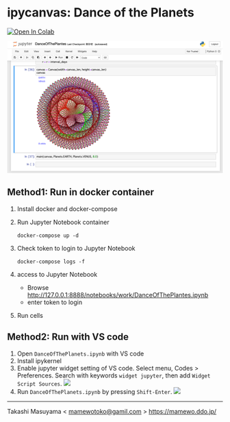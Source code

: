 ipycanvas: Dance of the Planets
======================================

[![Open In Colab](https://colab.research.google.com/assets/colab-badge.svg)](https://colab.research.google.com/github/mamewotoko/dance_of_the_planets/blob/master/ipycanvas/DanceOfThePlanets.ipynb)

![](./image/ipy_dance.png)

Method1: Run in docker container
-----------------------------------

1. Install docker and docker-compose
2. Run Jupyter Notebook container

    ```
    docker-compose up -d
    ```
3. Check token to login to Jupyter Notebook

    ```
    docker-compose logs -f
    ```
2. access to Jupyter Notebook
   * Browse <http://127.0.0.1:8888/notebooks/work/DanceOfThePlantes.ipynb>
   * enter token to login
3. Run cells


Method2: Run with VS code
-------------------------

1. Open `DanceOfThePlanets.ipynb` with VS code
2. Install ipykernel
3. Enable jupyter widget setting of VS code.
   Select menu, Codes > Preferences.
   Search with keywords `widget jupyter`, then add `Widget Script Sources`.
   ![](image/jupyter_widget.png)
4. Run `DanceOfThePlanets.ipynb` by pressing `Shift-Enter`.
   ![](image/vscode_result.png)

--------
Takashi Masuyama < mamewotoko@gamil.com >
https://mamewo.ddo.jp/
